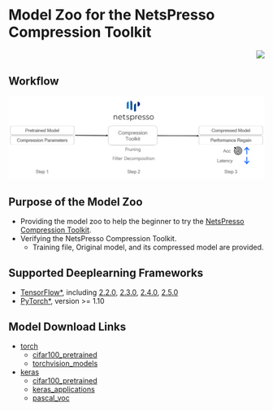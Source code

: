 # Model Zoo for the NetsPresso Compression Toolkit

<div align=right>
  <a href="https://hits.seeyoufarm.com"><img src="https://hits.seeyoufarm.com/api/count/incr/badge.svg?url=https%3A%2F%2Fgithub.com%2FNota-NetsPresso%2FNetsPresso-CompressionToolkit-ModelZoo%2Fblob%2Fmain%2FREADME.md&count_bg=%23368EEB&title_bg=%23555555&icon=&icon_color=%23E7E7E7&title=hits&edge_flat=false"/></a>
</div>

## Workflow

  <p align="center">
    <img src="/imgs/overall_workflow.png" alt="Workflow">
  </p>

## Purpose of the Model Zoo

* Providing the model zoo to help the beginner to try the [NetsPresso Compression Toolkit](https://compression.netspresso.ai/).
* Verifying the NetsPresso Compression Toolkit.
  * Training file, Original model, and its compressed model are provided.


## Supported Deeplearning Frameworks

* [TensorFlow\*](https://github.com/tensorflow/tensorflow), including [2.2.0](https://github.com/tensorflow/tensorflow/tree/v2.2.0), [2.3.0](https://github.com/tensorflow/tensorflow/tree/v2.3.0), [2.4.0](https://github.com/tensorflow/tensorflow/tree/v2.4.0), [2.5.0](https://github.com/tensorflow/tensorflow/tree/v2.5.0)
* [PyTorch\*](https://pytorch.org/), version >= 1.10



## Model Download Links

- [torch](models/torch/README.md)
  - [cifar100_pretrained](models/torch/cifar100_pretrained.md)
  - [torchvision_models](models/torch/torchvision_models.md)
- [keras](models/tensorflow/README.md)
  - [cifar100_pretrained](models/tensorflow/cifar100.md)
  - [keras_applications](models/tensorflow/keras_applications.md)
  - [pascal_voc](models/tensorflow/pascal_voc.md)
